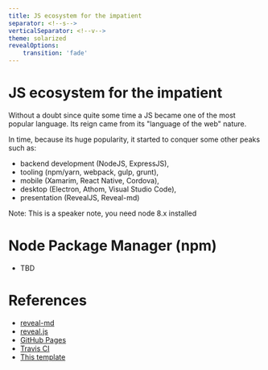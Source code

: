 ```yaml
---
title: JS ecosystem for the impatient
separator: <!--s-->
verticalSeparator: <!--v-->
theme: solarized
revealOptions:
    transition: 'fade'
---
```

JS ecosystem for the impatient
===

Without a doubt since quite some time a JS became one of the most popular language. Its reign came from its "language of the web" nature.

In time, because its huge popularity, it started to conquer some other peaks such as:
- backend development (NodeJS, ExpressJS),
- tooling (npm/yarn, webpack, gulp, grunt),
- mobile (Xamarim, React Native, Cordova),
- desktop (Electron, Athom, Visual Studio Code),
- presentation (RevealJS, Reveal-md)

Note: This is a speaker note, you need node 8.x installed

<!--s-->

# Node Package Manager (npm)

* TBD

<!--v-->

# References

* [reveal-md](https://github.com/webpro/reveal-md)
* [reveal.js](http://lab.hakim.se/reveal-js)
* [GitHub Pages](https://pages.github.com)
* [Travis CI](https://travis-ci.org)
* [This template](https://github.com/martinmurphy/slidestemplate)
